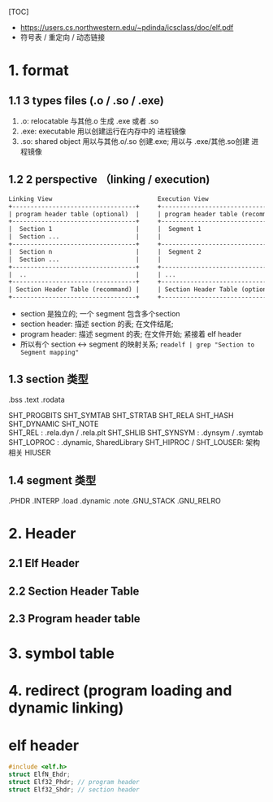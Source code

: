 [TOC]
+ https://users.cs.northwestern.edu/~pdinda/icsclass/doc/elf.pdf
+ 符号表 / 重定向 / 动态链接

# 1. format
## 1.1 3 types files (.o / .so / .exe)
1.   .o: relocatable   与其他.o 生成 .exe 或者 .so
2. .exe: executable    用以创建运行在内存中的 进程镜像
3.  .so: shared object 用以与其他.o/.so 创建.exe; 用以与 .exe/其他.so创建 进程镜像
## 1.2 2 perspective （linking / execution)
```txt
Linking View                             Execution View
+----------------------------------+     +----------------------------------+
| program header table (optional)  |     | program header table (recommand) |
+----------------------------------+     +----------------------------------+
|  Section 1                       |     |  Segment 1                       |
|  Section ...                     |     |                                  |
+----------------------------------+     +----------------------------------+
|  Section n                       |     |  Segment 2                       |
|  Section ...                     |     |                                  |
+----------------------------------+     +----------------------------------+
|  ..                              |     | ...                              +
+----------------------------------+     +----------------------------------+
| Section Header Table (recommand) |     | Section Header Table (optional)  |
+----------------------------------+     +----------------------------------+
```
+ section 是独立的;  一个 segment 包含多个section
+ section header: 描述 section 的表; 在文件结尾;
+ program header: 描述 segment 的表; 在文件开始; 紧接着 elf header
+ 所以有个 section <-> segment 的映射关系; `readelf | grep "Section to Segment mapping"`

## 1.3 section 类型
.bss
.text
.rodata


SHT_PROGBITS
SHT_SYMTAB
SHT_STRTAB
SHT_RELA
SHT_HASH
SHT_DYNAMIC
SHT_NOTE               
SHT_REL                : .rela.dyn / .rela.plt
SHT_SHLIB
SHT_SYNSYM             : .dynsym / .symtab
SHT_LOPROC             : .dynamic, SharedLibrary
SHT_HIPROC / SHT_LOUSER:  架构相关
HIUSER

## 1.4 segment 类型
.PHDR
.INTERP
.load
.dynamic
.note
.GNU_STACK
.GNU_RELRO

# 2. Header
## 2.1 Elf Header
## 2.2 Section Header Table
## 2.3 Program header table

# 3. symbol table

# 4. redirect (program loading and dynamic linking)



# elf header
```c++
#include <elf.h>
struct ElfN_Ehdr;
struct Elf32_Phdr; // program header
struct Elf32_Shdr; // section header

```

